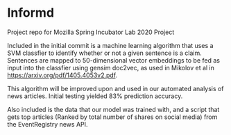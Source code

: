 # Informd
Project repo for Mozilla Spring Incubator Lab 2020 Project 

Included in the initial commit is a machine learning algorithm that uses a SVM classfier to identify whether or not a given sentence is a claim. Sentences are mapped to 50-dimensional vector embeddings to be fed as input into the classfier using gensim doc2vec, as used in Mikolov et al in https://arxiv.org/pdf/1405.4053v2.pdf. 

This algorithm will be improved upon and used in our automated analysis of news articles. Initial testing yielded 83% prediction accuracy.

Also included is the data that our model was trained with, and a script that gets top articles (Ranked by total number of shares on social media) from the EventRegistry news API.
